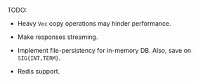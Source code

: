 TODO:

- Heavy `Vec` copy operations may hinder performance.

- Make responses streaming.

- Implement file-persistency for in-memory DB. Also, save on `SIG{INT,TERM}`.

- Redis support.